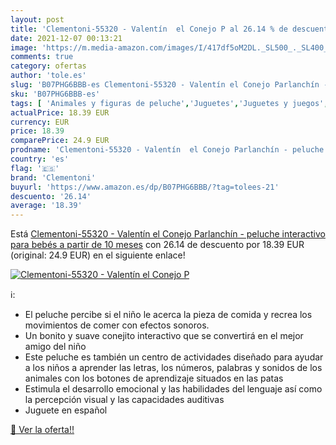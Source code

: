 ```yaml
---
layout: post
title: 'Clementoni-55320 - Valentín  el Conejo P al 26.14 % de descuento'
date: 2021-12-07 00:13:21
image: 'https://m.media-amazon.com/images/I/417df5oM2DL._SL500_._SL400_.jpg'
comments: true
category: ofertas
author: 'tole.es'
slug: 'B07PHG6BBB-es Clementoni-55320 - Valentín el Conejo Parlanchín - peluche...'
sku: 'B07PHG6BBB-es'
tags: [ 'Animales y figuras de peluche','Juguetes','Juguetes y juegos','Peluches','bebés','clementoni', ]
actualPrice: 18.39 EUR
currency: EUR
price: 18.39
comparePrice: 24.9 EUR
prodname: 'Clementoni-55320 - Valentín  el Conejo Parlanchín - peluche interactivo para bebés a partir de 10 meses'
country: 'es'
flag: '🇪🇸'
brand: 'Clementoni'
buyurl: 'https://www.amazon.es/dp/B07PHG6BBB/?tag=tolees-21'
descuento: '26.14'
average: '18.39'
---
```


Está [Clementoni-55320 - Valentín  el Conejo Parlanchín - peluche interactivo para bebés a partir de 10 meses](https://www.amazon.es/dp/B07PHG6BBB/?tag=tolees-21) con 26.14 de descuento por 18.39 EUR (original: 24.9 EUR) en el siguiente enlace!

[![Clementoni-55320 - Valentín  el Conejo P](https://m.media-amazon.com/images/I/417df5oM2DL._SL500_._SL400_.jpg)](https://www.amazon.es/dp/B07PHG6BBB/?tag=tolees-21)

ℹ️:

- El peluche percibe si el niño le acerca la pieza de comida y recrea los movimientos de comer con efectos sonoros.
- Un bonito y suave conejito interactivo que se convertirá en el mejor amigo del niño
- Este peluche es también un centro de actividades diseñado para ayudar a los niños a aprender las letras, los números, palabras y sonidos de los animales con los botones de aprendizaje situados en las patas
- Estimula el desarrollo emocional y las habilidades del lenguaje así como la percepción visual y las capacidades auditivas
- Juguete en español

[🛒 Ver la oferta!!](https://www.amazon.es/dp/B07PHG6BBB/?tag=tolees-21)
